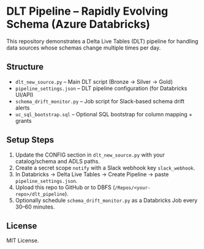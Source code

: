 # DLT Pipeline – Rapidly Evolving Schema (Azure Databricks)

This repository demonstrates a Delta Live Tables (DLT) pipeline for handling data sources whose schemas change multiple times per day.

## Structure
- `dlt_new_source.py` – Main DLT script (Bronze → Silver → Gold)
- `pipeline_settings.json` – DLT pipeline configuration (for Databricks UI/API)
- `schema_drift_monitor.py` – Job script for Slack-based schema drift alerts
- `uc_sql_bootstrap.sql` – Optional SQL bootstrap for column mapping + grants

## Setup Steps
1. Update the CONFIG section in `dlt_new_source.py` with your catalog/schema and ADLS paths.
2. Create a secret scope `notify` with a Slack webhook key `slack_webhook`.
3. In Databricks → Delta Live Tables → Create Pipeline → paste `pipeline_settings.json`.
4. Upload this repo to GitHub or to DBFS (`/Repos/<your-repo>/dlt_pipeline`).
5. Optionally schedule `schema_drift_monitor.py` as a Databricks Job every 30–60 minutes.

## License
MIT License.
